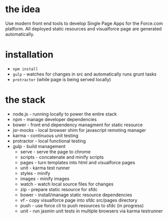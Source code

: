 the idea
==========
Use modern front end tools to develop Single Page Apps for the Force.com platform.
All deployed static resources and visualforce page are generated automatically.

installation
==========

 * ```npm install```
 * ```gulp``` - watches for changes in src and automatically runs grunt tasks
 * ```protractor``` (while page is being served locally)

the stack
==========
* node.js - running locally to power the entire stack
* npm - manage developer dependencies
* bower - front end dependency managment for static resource
* jsr-mocks - local browser shim for javascript remoting manager
* karma - continuous unit testing
* protractor - local functional testing 
* gulp - build management
  * serve - serve the page to chrome
  * scripts - concatenate and minify scripts
  * pages - turn templates into html and visualforce pages
  * unit - karma test runner
  * styles - minify
  * images - minify images 
  * watch - watch local source files for changes
  * zip - prepare static resource for sfdc
  * bower - install/manage static resource dependencies
  * vf - copy visualforce page into sfdc src/pages directory
  * push - use force cli to push resources to sfdc (in progress)
  * unit - run jasmin unit tests in multiple browsers via karma testrunner
